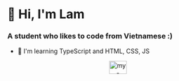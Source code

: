 <h1>👋 Hi, I'm Lam</h1>
<h3>A student who likes to code from Vietnamese :)</h3>

- 🌱 I'm learning TypeScript and HTML, CSS, JS

<p align="center">
<a href="https://discord.com/users/736636650796351559" target="blank"><img align="center" src="https://www.svgrepo.com/show/353655/discord-icon.svg" alt="my-discord" height="30" width="40" /></a>
